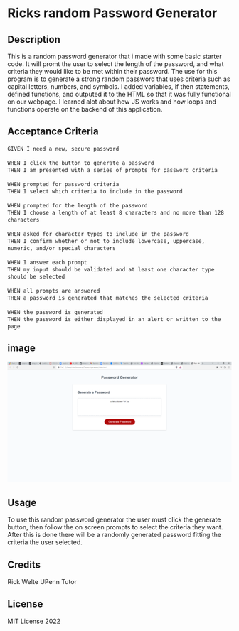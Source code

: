 # Ricks random Password Generator

## Description

This is a random password generator that i made with some basic starter code. 
It will promt the user to select the length of the password, and what criteria they would like to be met within their password. 
The use for this program is to generate a strong random password that uses criteria such as capital letters, numbers, and symbols.
I added variables, if then statements, defined functions, and outputed it to the HTML so that it was
fully functional on our webpage. I learned alot about how JS works and how loops and functions operate on the backend of this application.

## Acceptance Criteria

```
GIVEN I need a new, secure password

WHEN I click the button to generate a password
THEN I am presented with a series of prompts for password criteria

WHEN prompted for password criteria
THEN I select which criteria to include in the password

WHEN prompted for the length of the password
THEN I choose a length of at least 8 characters and no more than 128 characters

WHEN asked for character types to include in the password
THEN I confirm whether or not to include lowercase, uppercase, numeric, and/or special characters

WHEN I answer each prompt
THEN my input should be validated and at least one character type should be selected

WHEN all prompts are answered
THEN a password is generated that matches the selected criteria

WHEN the password is generated
THEN the password is either displayed in an alert or written to the page
```

## image

![alt-text](assets/password-generator.png)

## Usage

To use this random password generator the user must click the generate button, then follow the on screen prompts to select the criteria they want. 
After this is done there will be a randomly generated password fitting the criteria the user selected.

## Credits

Rick Welte
UPenn Tutor

## License

MIT License 2022
